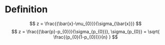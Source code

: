 # Definition
$$
z = \frac{{\bar{x}-\mu_{0}}}{\sigma_{\bar{x}}}
$$
$$
z = \frac{{\bar{p}-p_{0}}}{\sigma_{p_{0}}}, \sigma_{p_{0}} = \sqrt{ \frac{{p_{0}(1-p_{0})}}{n} }
$$
